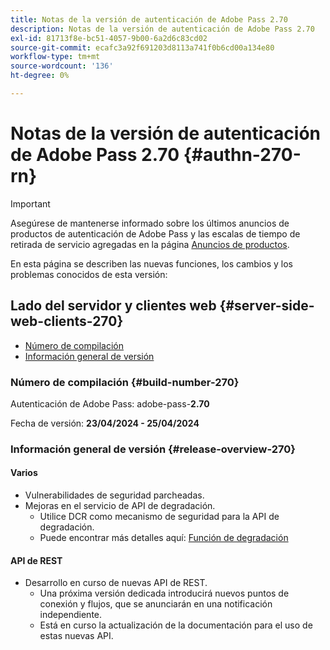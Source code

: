 ```yaml
---
title: Notas de la versión de autenticación de Adobe Pass 2.70
description: Notas de la versión de autenticación de Adobe Pass 2.70
exl-id: 81713f8e-bc51-4057-9b00-6a2d6c83cd02
source-git-commit: ecafc3a92f691203d8113a741f0b6cd00a134e80
workflow-type: tm+mt
source-wordcount: '136'
ht-degree: 0%

---
```


# Notas de la versión de autenticación de Adobe Pass 2.70 {#authn-270-rn}

>[!IMPORTANT]
>
> Asegúrese de mantenerse informado sobre los últimos anuncios de productos de autenticación de Adobe Pass y las escalas de tiempo de retirada de servicio agregadas en la página [Anuncios de productos](/help/authentication/product-announcements.md).

En esta página se describen las nuevas funciones, los cambios y los problemas conocidos de esta versión:

## Lado del servidor y clientes web {#server-side-web-clients-270}

* [Número de compilación](#build-number-270)
* [Información general de versión](#release-overview-270)

### Número de compilación {#build-number-270}

Autenticación de Adobe Pass: adobe-pass-**2.70**

Fecha de versión: **23/04/2024 - 25/04/2024**

### Información general de versión {#release-overview-270}

#### Varios

* Vulnerabilidades de seguridad parcheadas.
* Mejoras en el servicio de API de degradación.
   * Utilice DCR como mecanismo de seguridad para la API de degradación.
   * Puede encontrar más detalles aquí: [Función de degradación](../integration-guide-programmers/features-premium/degraded-access/degradation-feature.md)

#### API de REST

* Desarrollo en curso de nuevas API de REST.
   * Una próxima versión dedicada introducirá nuevos puntos de conexión y flujos, que se anunciarán en una notificación independiente.
   * Está en curso la actualización de la documentación para el uso de estas nuevas API.

